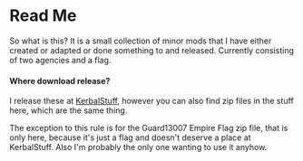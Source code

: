 Read Me
=======

So what is this? It is a small collection of minor mods that I have either
created or adapted or done something to and released. Currently consisting of
two agencies and a flag.

#### Where download release?

I release these at [KerbalStuff](http://beta.kerbalstuff.com/), however you can
also find zip files in the stuff here, which are the same thing.

The exception to this rule is for the Guard13007 Empire Flag zip file, that is
only here, because it's just a flag and doesn't deserve a place at KerbalStuff.
Also I'm probably the only one wanting to use it anyhow.
